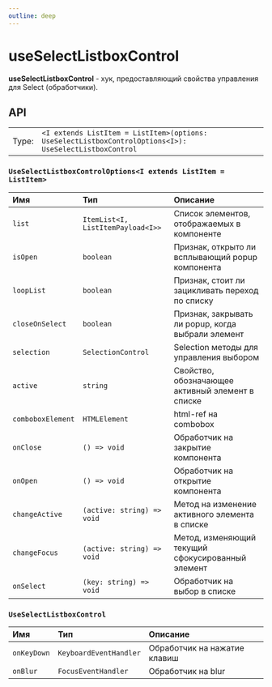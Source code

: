 ```yaml
---
outline: deep
---
```


# useSelectListboxControl

**useSelectListboxControl** - хук, предоставляющий свойства управления для Select (обработчики).

## API

|       |                                                                                                        |
| ----: |:-------------------------------------------------------------------------------------------------------|
| Type: | `<I extends ListItem = ListItem>(options: UseSelectListboxControlOptions<I>): UseSelectListboxControl` |

### `UseSelectListboxControlOptions<I extends ListItem = ListItem>`

| Имя               | Тип      | Описание    |
|:-------------------|:-----------|:-----------|
| `list`  | `ItemList<I, ListItemPayload<I>>`   | Список элементов, отображаемых в компоненте  | 
| `isOpen`  | `boolean`   | Признак, открыто ли всплывающий popup компонента  | 
| `loopList`  | `boolean`   | Признак, стоит ли зацикливать переход по списку  | 
| `closeOnSelect`  | `boolean`   | Признак, закрывать ли popup, когда выбрали элемент  | 
| `selection`  | `SelectionControl`   | Selection методы для управления выбором  | 
| `active`  | `string`   | Свойство, обозначающее активный элемент в списке  | 
| `comboboxElement`  | `HTMLElement`   | html-ref на combobox  | 
| `onClose`  | `() => void`   | Обработчик на закрытие компонента  | 
| `onOpen`  | `() => void`   | Обработчик на открытие компонента  | 
| `changeActive`  | `(active: string) => void`   | Метод на изменение активного элемента в списке  | 
| `changeFocus`  | `(active: string) => void`   | Метод, изменяющий текущий сфокусированный элемент  | 
| `onSelect`  | `(key: string) => void`   | Обработчик на выбор в списке  | 

### `UseSelectListboxControl`

| Имя               | Тип      | Описание    |
|:-------------------|:-----------|:-----------|
| `onKeyDown`  | `KeyboardEventHandler`   | Обработчик на нажатие клавиш  | 
| `onBlur`  | `FocusEventHandler`   | Обработчик на blur  | 
